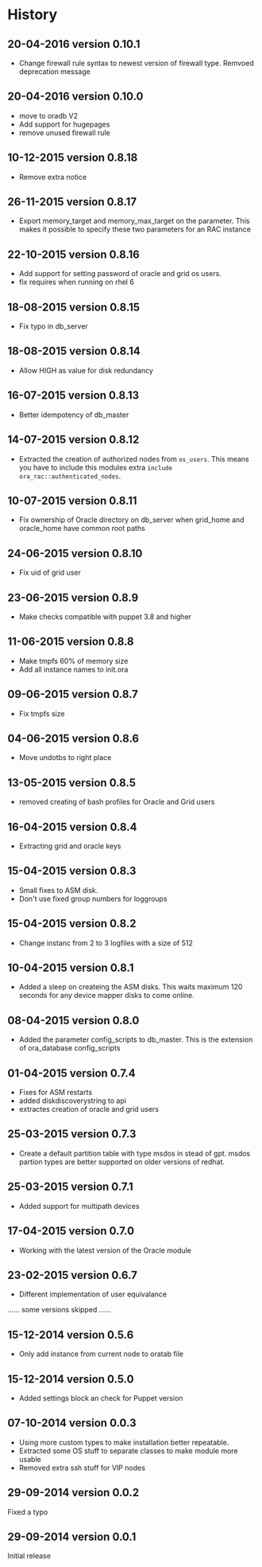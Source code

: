 History
========

20-04-2016  version 0.10.1
--------------------------
- Change firewall rule syntax to newest version of firewall type. Remvoed deprecation message

20-04-2016  version 0.10.0
--------------------------
- move to oradb V2
- Add support for hugepages
- remove unused firewall rule


10-12-2015  version 0.8.18
--------------------------
- Remove extra notice

26-11-2015  version 0.8.17
--------------------------
- Export memory_target and memory_max_target on the parameter. This makes it possible to specify these two parameters for an RAC instance

22-10-2015  version 0.8.16
--------------------------
- Add support for setting password of oracle and grid os users.
- fix requires when running on rhel 6

18-08-2015  version 0.8.15
--------------------------
- Fix typo in db_server

18-08-2015  version 0.8.14
--------------------------
- Allow HIGH as value for disk redundancy

16-07-2015  version 0.8.13
--------------------------
- Better idempotency of db_master

14-07-2015  version 0.8.12
--------------------------
- Extracted the creation of authorized nodes from `os_users`. This means you have to include this modules extra `include ora_rac::authenticated_nodes`.

10-07-2015  version 0.8.11
--------------------------
- Fix ownership of Oracle directory on db_server when grid_home and oracle_home have common root paths


24-06-2015  version 0.8.10
--------------------------
- Fix uid of grid user

23-06-2015  version 0.8.9
--------------------------
- Make checks compatible with puppet 3.8 and higher

11-06-2015  version 0.8.8
--------------------------
- Make tmpfs 60% of memory size
- Add all instance names to init.ora

09-06-2015  version 0.8.7
--------------------------
- Fix tmpfs size

04-06-2015  version 0.8.6
--------------------------
- Move undotbs to right place

13-05-2015  version 0.8.5
--------------------------
- removed creating of bash profiles for Oracle and Grid users

16-04-2015  version 0.8.4
--------------------------
- Extracting grid and oracle keys

15-04-2015  version 0.8.3
--------------------------
- Small fixes to ASM disk.
- Don't use fixed group numbers for loggroups

15-04-2015  version 0.8.2
--------------------------
- Change instanc from 2 to 3 logfiles with a size of 512 

10-04-2015  version 0.8.1
--------------------------
- Added a sleep on createing the ASM disks. This waits maximum 120 seconds for any device mapper disks to come online.

08-04-2015  version 0.8.0
--------------------------
- Added the parameter config_scripts to db_master. This is the extension of ora_database config_scripts

01-04-2015  version 0.7.4
--------------------------
- Fixes for ASM restarts
- added diskdiscoverystring to api
- extractes creation of oracle and grid users

25-03-2015  version 0.7.3
--------------------------
- Create a default partition table with type msdos in stead of gpt. msdos partion types are better supported on older versions of redhat.


25-03-2015  version 0.7.1
--------------------------
- Added support for multipath devices


17-04-2015  version 0.7.0
--------------------------
- Working with the latest version of the Oracle module


23-02-2015  version 0.6.7
--------------------------
- Different implementation of user equivalance

......
some versions skipped
......

15-12-2014  version 0.5.6
--------------------------
- Only add instance from current node to oratab file

15-12-2014  version 0.5.0
--------------------------
- Added settings block an check for Puppet version

07-10-2014  version 0.0.3
--------------------------
- Using more custom types to make installation better repeatable.
- Extracted some OS stuff to separate classes to make module more usable
- Removed extra ssh stuff for VIP nodes

29-09-2014  version 0.0.2
--------------------------
Fixed a typo

29-09-2014  version 0.0.1
--------------------------
Initial release
